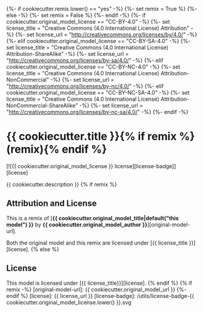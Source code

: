 {%- if cookiecutter.remix.lower() == "yes" -%}
{%- set remix = True %}
{%- else -%}
{%- set remix = False %}
{%- endif -%}
{%- if cookiecutter.original_model_license == "CC-BY-4.0" -%}
{%- set license_title = "Creative Commons (4.0 International License) Attribution" -%}
{%- set license_url = "http://creativecommons.org/licenses/by/4.0/" -%}
{%- elif cookiecutter.original_model_license == "CC-BY-SA-4.0" -%}
{%- set license_title = "Creative Commons (4.0 International License) Attribution-ShareAlike" -%}
{%- set license_url = "http://creativecommons.org/licenses/by-sa/4.0/" -%}
{%- elif cookiecutter.original_model_license == "CC-BY-NC-4.0" -%}
{%- set license_title = "Creative Commons (4.0 International License) Attribution-NonCommercial" -%}
{%- set license_url = "http://creativecommons.org/licenses/by-nc/4.0/" -%}
{%- elif cookiecutter.original_model_license == "CC-BY-NC-SA-4.0" -%}
{%- set license_title = "Creative Commons (4.0 International License) Attribution-NonCommercial-ShareAlike" -%}
{%- set license_url = "http://creativecommons.org/licenses/by-nc-sa/4.0/" -%}
{%- endif -%}
# {{ cookiecutter.title }}{% if remix %} (remix){% endif %}

[![{{ cookiecutter.original_model_license }} license][license-badge]][license]

{{ cookiecutter.description }}
{% if remix %}
## Attribution and License

This is a remix of
[**{{ cookiecutter.original_model_title|default("this model") }}** by **{{ cookiecutter.original_model_author }}**][original-model-url].

Both the original model and this remix are licensed under
[{{ license_title }}][license].
{% else %}
## License

This model is licensed under [{{ license_title}}][license].
{% endif %}
{% if remix -%}
[original-model-url]: {{ cookiecutter.original_model_url }}
{%- endif %}
[license]: {{ license_url }}
[license-badge]: /utils/license-badge-{{ cookiecutter.original_model_license.lower() }}.svg
